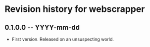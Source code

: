 # Revision history for webscrapper

## 0.1.0.0 -- YYYY-mm-dd

* First version. Released on an unsuspecting world.
